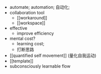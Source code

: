- automate; automation; 自动化;
- collaboration tool
    - [[workaround]]
    - [[workspace]]
- effective
    - improve efficiency
- mental cost?
    - learning cost;
    - 打断思路
- [[quantified self movement]] (量化自我运动)
- [[template]]
- subconsciously learnable flow
